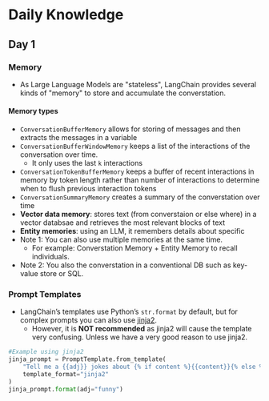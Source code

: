 # Daily Knowledge

## Day 1

### Memory

- As Large Language Models are "stateless", LangChain provides several kinds of "memory" to store and accumulate the converstation.

#### Memory types

- `ConversationBufferMemory` allows for storing of messages and then extracts the messages in a variable
- `ConversationBufferWindowMemory` keeps a list of the interactions of the conversation over time.
  - It only uses the last `k` interactions
- `ConversationTokenBufferMemory` keeps a buffer of recent interactions in memory by token length rather than number of interactions to determine when to flush previous interaction tokens
- `ConversationSummaryMemory` creates a summary of the converstation over time
- **Vector data memory**: stores text (from converstaion or else where) in a vector databsae and retrieves the most relevant blocks of text
- **Entity memories**: using an LLM, it remembers details about specific
- Note 1: You can also use multiple memories at the same time.
  - For example: Converstation Memory + Entity Memory to recall individuals.
- Note 2: You also the converstation in a conventional DB such as key-value store or SQL.

### Prompt Templates

- LangChain’s templates use Python’s `str.format` by default, but for complex prompts you can also use [jinja2](https://palletsprojects.com/p/jinja/).
  - However, it is **NOT recommended** as jinja2 will cause the template very confusing. Unless we have a very good reason to use jinja2.

```Python
#Example using jinja2
jinja_prompt = PromptTemplate.from_template(
    "Tell me a {{adj}} jokes about {% if content %}{{content}}{% else %}yourself{% endif %}",
    template_format="jinja2"
)
jinja_prompt.format(adj="funny")
```

